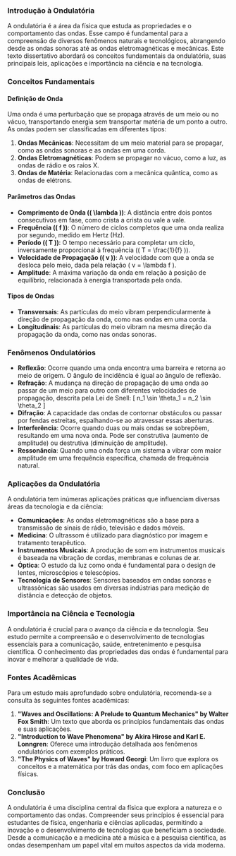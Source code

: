 ### Introdução à Ondulatória

A ondulatória é a área da física que estuda as propriedades e o comportamento das ondas. Esse campo é fundamental para a compreensão de diversos fenômenos naturais e tecnológicos, abrangendo desde as ondas sonoras até as ondas eletromagnéticas e mecânicas. Este texto dissertativo abordará os conceitos fundamentais da ondulatória, suas principais leis, aplicações e importância na ciência e na tecnologia.

### Conceitos Fundamentais

#### Definição de Onda

Uma onda é uma perturbação que se propaga através de um meio ou no vácuo, transportando energia sem transportar matéria de um ponto a outro. As ondas podem ser classificadas em diferentes tipos:

1. **Ondas Mecânicas**: Necessitam de um meio material para se propagar, como as ondas sonoras e as ondas em uma corda.
2. **Ondas Eletromagnéticas**: Podem se propagar no vácuo, como a luz, as ondas de rádio e os raios X.
3. **Ondas de Matéria**: Relacionadas com a mecânica quântica, como as ondas de elétrons.

#### Parâmetros das Ondas

- **Comprimento de Onda (\( \lambda \))**: A distância entre dois pontos consecutivos em fase, como crista a crista ou vale a vale.
- **Frequência (\( f \))**: O número de ciclos completos que uma onda realiza por segundo, medido em Hertz (Hz).
- **Período (\( T \))**: O tempo necessário para completar um ciclo, inversamente proporcional à frequência (\( T = \frac{1}{f} \)).
- **Velocidade de Propagação (\( v \))**: A velocidade com que a onda se desloca pelo meio, dada pela relação \( v = \lambda f \).
- **Amplitude**: A máxima variação da onda em relação à posição de equilíbrio, relacionada à energia transportada pela onda.

#### Tipos de Ondas

- **Transversais**: As partículas do meio vibram perpendicularmente à direção de propagação da onda, como nas ondas em uma corda.
- **Longitudinais**: As partículas do meio vibram na mesma direção da propagação da onda, como nas ondas sonoras.

### Fenômenos Ondulatórios

- **Reflexão**: Ocorre quando uma onda encontra uma barreira e retorna ao meio de origem. O ângulo de incidência é igual ao ângulo de reflexão.
- **Refração**: A mudança na direção de propagação de uma onda ao passar de um meio para outro com diferentes velocidades de propagação, descrita pela Lei de Snell:
  \[
  n_1 \sin \theta_1 = n_2 \sin \theta_2
  \]
- **Difração**: A capacidade das ondas de contornar obstáculos ou passar por fendas estreitas, espalhando-se ao atravessar essas aberturas.
- **Interferência**: Ocorre quando duas ou mais ondas se sobrepõem, resultando em uma nova onda. Pode ser construtiva (aumento de amplitude) ou destrutiva (diminuição de amplitude).
- **Ressonância**: Quando uma onda força um sistema a vibrar com maior amplitude em uma frequência específica, chamada de frequência natural.

### Aplicações da Ondulatória

A ondulatória tem inúmeras aplicações práticas que influenciam diversas áreas da tecnologia e da ciência:

- **Comunicações**: As ondas eletromagnéticas são a base para a transmissão de sinais de rádio, televisão e dados móveis.
- **Medicina**: O ultrassom é utilizado para diagnóstico por imagem e tratamento terapêutico.
- **Instrumentos Musicais**: A produção de som em instrumentos musicais é baseada na vibração de cordas, membranas e colunas de ar.
- **Óptica**: O estudo da luz como onda é fundamental para o design de lentes, microscópios e telescópios.
- **Tecnologia de Sensores**: Sensores baseados em ondas sonoras e ultrassônicas são usados em diversas indústrias para medição de distância e detecção de objetos.

### Importância na Ciência e Tecnologia

A ondulatória é crucial para o avanço da ciência e da tecnologia. Seu estudo permite a compreensão e o desenvolvimento de tecnologias essenciais para a comunicação, saúde, entretenimento e pesquisa científica. O conhecimento das propriedades das ondas é fundamental para inovar e melhorar a qualidade de vida.

### Fontes Acadêmicas

Para um estudo mais aprofundado sobre ondulatória, recomenda-se a consulta às seguintes fontes acadêmicas:

1. **"Waves and Oscillations: A Prelude to Quantum Mechanics" by Walter Fox Smith**: Um texto que aborda os princípios fundamentais das ondas e suas aplicações.
2. **"Introduction to Wave Phenomena" by Akira Hirose and Karl E. Lonngren**: Oferece uma introdução detalhada aos fenômenos ondulatórios com exemplos práticos.
3. **"The Physics of Waves" by Howard Georgi**: Um livro que explora os conceitos e a matemática por trás das ondas, com foco em aplicações físicas.

### Conclusão

A ondulatória é uma disciplina central da física que explora a natureza e o comportamento das ondas. Compreender seus princípios é essencial para estudantes de física, engenharia e ciências aplicadas, permitindo a inovação e o desenvolvimento de tecnologias que beneficiam a sociedade. Desde a comunicação e a medicina até a música e a pesquisa científica, as ondas desempenham um papel vital em muitos aspectos da vida moderna.